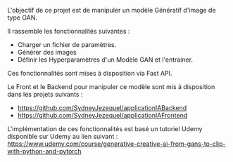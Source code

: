 L'objectif de ce projet est de manipuler un modèle Génératif d'image de type GAN.

Il rassemble les fonctionnalités suivantes :
- Charger un fichier de paramètres.
- Générer des images
- Définir les Hyperparamètres d'un Modèle GAN et l'entrainer.

Ces fonctionnalités sont mises à disposition via Fast API.

Le Front et le Backend pour manipuler ce modèle sont mis à disposition dans les projets suivants :
- https://github.com/SydneyJezequel/applicationIABackend
- https://github.com/SydneyJezequel/applicationIAFrontend


L'implémentation de ces fonctionnalités est basé un tutoriel Udemy disponible sur Udemy au lien suivant :
https://www.udemy.com/course/generative-creative-ai-from-gans-to-clip-with-python-and-pytorch

